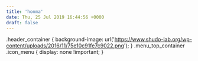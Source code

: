 ```yaml
---
title: 'honma'
date: Thu, 25 Jul 2019 16:44:56 +0000
draft: false
---
```


.header\_container { background-image: url('https://www.shudo-lab.org/wp-content/uploads/2016/11/75e10c91fe7c9022.png'); } .menu\_top\_container .icon\_menu { display: none !important; }